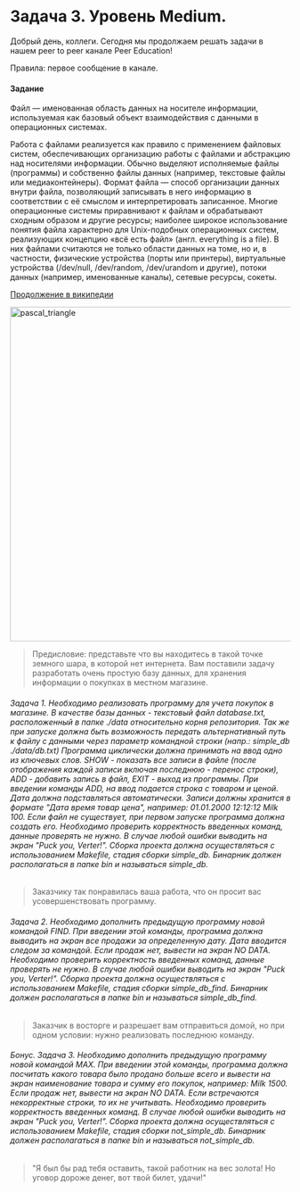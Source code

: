 # Задача 3. Уровень Medium. 

Добрый день, коллеги. Сегодня мы продолжаем решать задачи в нашем peer to peer канале Peer Education!

Правила: первое сообщение в канале.

#### Задание

Файл — именованная область данных на носителе информации, используемая как базовый объект взаимодействия с данными в операционных системах.

Работа с файлами реализуется как правило с применением файловых систем, обеспечивающих организацию работы с файлами и абстракцию над носителями информации. Обычно выделяют исполняемые файлы (программы) и собственно файлы данных (например, текстовые файлы или медиаконтейнеры). Формат файла — способ организации данных внутри файла, позволяющий записывать в него информацию в соответствии с её смыслом и интерпретировать записанное. Многие операционные системы приравнивают к файлам и обрабатывают сходным образом и другие ресурсы; наиболее широкое использование понятия файла характерно для Unix-подобных операционных систем, реализующих концепцию «всё есть файл» (англ. everything is a file). В них файлами считаются не только области данных на томе, но и, в частности, физические устройства (порты или принтеры), виртуальные устройства (/dev/null, /dev/random, /dev/urandom и другие), потоки данных (например, именованные каналы), сетевые ресурсы, сокеты.

[Продолжение в википедии](https://ru.wikipedia.org/wiki/%D0%A4%D0%B0%D0%B9%D0%BB)

 <image src="images/shop.jpg" alt="pascal_triangle" width=600px>

> Предисловие: представьте что вы находитесь в такой точке земного шара, в которой нет интернета. Вам поставили задачу разработать очень простую базу данных, для хранения информации о покупках в местном магазине.

###### Задача 1. Необходимо реализовать программу для учета покупок в магазине. В качестве базы данных - текстовый файл database.txt, расположенный в папке ./data относительно корня репозитория. Так же при запуске должна быть возможность передать альтернативный путь к файлу с данными через параметр командной строки (напр.: simple_db ./data/db.txt) Программа циклически должна принимать на ввод одно из ключевых слов. SHOW - показать все записи в файле (после отображения каждой записи включая последнюю - перенос строки), ADD - добавить запись в файл, EXIT - выход из программы. При введении команды ADD, на ввод подается строка с товаром и ценой. Дата должна подставляться автоматически. Записи должны хранится в формате "Дата время товар цена", например: 01.01.2000 12:12:12 Milk 100. Если файл не существует, при первом запуске программа должна создать его. Необходимо проверить корректность введенных команд, данные проверять не нужно. В случае любой ошибки выводить на экран "Puck you, Verter!". Cборка проекта должна осуществляться с использованием Makefile, стадия сборки simple_db. Бинарник должен располагаться в папке bin и называться simple_db. 

> Заказчику так понравилась ваша работа, что он просит вас усовершенствовать программу.

###### Задача 2. Необходимо дополнить предыдущую программу новой командой FIND. При введении этой команды, программа должна выводить на экран все продажи за определенную дату. Дата вводится следом за командой. Если продаж нет, вывести на экран NO DATA. Необходимо проверить корректность введенных команд, данные проверять не нужно. В случае любой ошибки выводить на экран "Puck you, Verter!". Cборка проекта должна осуществляться с использованием Makefile, стадия сборки simple_db_find. Бинарник должен располагаться в папке bin и называться simple_db_find. 

> Заказчик в восторге и разрешает вам отправиться домой, но при одном условии: нужно реализовать последнюю команду.

###### Бонус. Задача 3. Необходимо дополнить предыдущую программу новой командой MAX. При введении этой команды, программа должна посчитать какого товара было продано больше всего и вывести на экран наименование товара и сумму его покупок, например: Milk 1500. Если продаж нет, вывести на экран NO DATA. Если встречаются некорректные строки, то их не учитывать. Необходимо проверить корректность введенных команд. В случае любой ошибки выводить на экран "Puck you, Verter!". Cборка проекта должна осуществляться с использованием Makefile, стадия сборки not_simple_db. Бинарник должен располагаться в папке bin и называться not_simple_db.

> "Я был бы рад тебя оставить, такой работник на вес золота! Но уговор дороже денег, вот твой билет, удачи!" 
